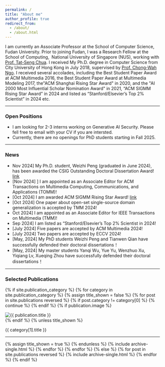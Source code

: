 ```yaml
---
permalink: /
title: "About me"
author_profile: true
redirect_from: 
  - /about/
  - /about.html
---
```


I am currently an Associate Professor at the School of Computer Science, Fudan University. Prior to joining Fudan, I was a Research Fellow at the School of Computing,  National University of Singapore (NUS), working with [Prof. Tat-Seng Chua](https://www.chuatatseng.com/). I received My Ph.D. degree in Computer Science from City University of Hong Kong in July 2018, supervised by [Prof. Chong-Wah Ngo](https://computing.smu.edu.sg/faculty/profile/601/ngo-chong-wah). I received several accolades, including the Best Student Paper Award at ACM Multimedia 2016, the Best Student Paper Award at Multimedia Modeling 2017, the"ACM Shanghai Rising Star Award" in 2020, and the "AI 2000 Most Influential Scholar Nomination Award" in 2021, “ACM SIGMM Rising Star Award” in 2024 and listed as “Stanford/Elsevier’s Top 2% Scientist” in 2024 etc.

------

### Open Positions

* I am looking for 2-3 interns working on Generative AI Security. Please fell free to email with your CV if you are intersted. 
* Currently, there are no openings for PhD students starting in Fall 2025.


------

### News

* Nov 2024] My Ph.D. student, Weizhi Peng (graduated in June 2024), has been awarded the CSIG Outstanding Doctoral Dissertation Award! [link](https://mp.weixin.qq.com/s/jjrRQ2tlBL_SBXrBmhqj0g)
* [Nov 2024] ] I am appointed as an Associate Editor for ACM Transactions on Multimedia Computing, Communications, and Applications (TOMM)!
* [Oct 2024] I am awarded ACM SIGMM Rising Star Award! [link](http://www.sigmm.org/news/sigmm_rising_star_award_2024)
* [Oct 2024] One paper about open-set single-source domain generalization is accepted by TMM 2024!
* Oct 2024] I am appointed as an Associate Editor for IEEE Transactions on Multimedia (TMM)!
* Sep 2024] I am listed as “Stanford/Elsevier’s Top 2% Scientist in 2024!
* [July 2024] Five papers are accepted by ACM Multimedia 2024!
* [July 2024] Two papers are accepted by ECCV 2024!
* [May, 2024] My PhD students Weizhi Peng and Tianwen Qian have successfully defended their doctoral dissertations！
* [May, 2024] My master students Yanqi Wu, Yue Yu, Wenzhuo Xu, Yiqiang Lv, Xueqing Zhou have successfully defended their doctoral dissertations！
------


### Selected Publications

<!-- New style rendering if publication categories are defined -->
{% if site.publication_category %}
  {% for category in site.publication_category  %}
    {% assign title_shown = false %}
    {% for post in site.publications reversed %}
      {% if post.category != category[0] %}
        {% continue %}
      {% endif %}
      <!-- 显示图片 -->
      {% if publication.image %}
        <div class="publication-image">
          <img src="{{ publication.image | relative_url }}" alt="{{ publication.title }}">
        </div>
      {% endif %}
       <!-- 显示标题、作者和日期 -->
      {% unless title_shown %}
        <p>{{ category[1].title }}</p><hr />
        {% assign title_shown = true %}
      {% endunless %}
      {% include archive-single.html %}
    {% endfor %}
  {% endfor %}
{% else %}
  {% for post in site.publications reversed %}
    {% include archive-single.html %}
  {% endfor %}
{% endif %}


